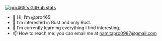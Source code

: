 [![pro465's GitHub stats](https://github-readme-stats.vercel.app/api?username=pro465)](https://github.com/anuraghazra/github-readme-stats)


- 👋 Hi, I’m @pro465
- 👀 I’m interested in Rust and only Rust.
- 🌱 I’m currently learning everything i find interesting.
- 📫 How to reach me: you can email me at namitapro0987@gmail.com

<!---
Pro465/Pro465 is a ✨ special ✨ repository because its `README.md` (this file) appears on your GitHub profile.
You can click the Preview link to take a look at your changes.
--->

